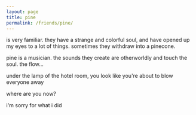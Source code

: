 ```yaml
---
layout: page
title: pine
permalink: /friends/pine/
---
```


is very familiar. they have a strange and colorful soul, and have opened up my eyes to a lot of things. sometimes they withdraw into a pinecone.

pine is a musician. the sounds they create are otherworldly and touch the soul. the flow...

under the lamp of the hotel room, you look like you're about to blow everyone away


where are you now?

i'm sorry for what i did